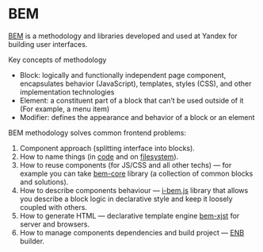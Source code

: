 # BEM

[BEM](https://en.bem.info/) is a methodology and libraries developed and used at Yandex for building user interfaces.

Key concepts of methodology
 * Block: logically and functionally independent page component, encapsulates behavior (JavaScript), templates, styles (CSS), and other implementation technologies
 * Element: a constituent part of a block that can’t be used outside of it (For example, a menu item)
 * Modifier: defines the appearance and behavior of a block or an element

BEM methodology solves common frontend problems:
 1. Component approach (splitting interface into blocks).
 2. How to name things (in [code](https://en.bem.info/method/naming-convention/) and on [filesystem](https://en.bem.info/method/filesystem/)).
 3. How to reuse components (for JS/CSS and all other techs) — for example you can take [bem-core](https://github.com/bem/bem-core) library (a collection of common blocks and solutions).
 4. How to describe components behaviour — [i-bem.js](https://en.bem.info/technology/i-bem/) library that allows you describe a block logic in declarative style and keep it loosely coupled with others.
 5. How to generate HTML — declarative template engine [bem-xjst](https://github.com/bem/bem-xjst) for server and browsers.
 6. How to manage components dependencies and build project — [ENB](https://github.com/enb/enb) builder.
